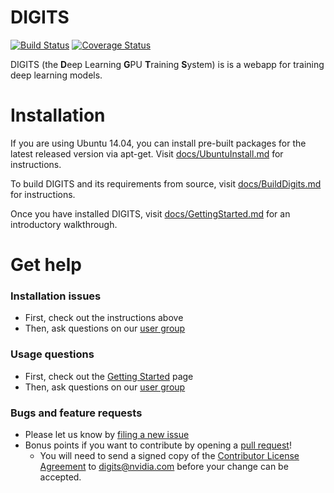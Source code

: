 # DIGITS

[![Build Status](https://travis-ci.org/NVIDIA/DIGITS.svg?branch=master)](https://travis-ci.org/NVIDIA/DIGITS)
[![Coverage Status](https://coveralls.io/repos/NVIDIA/DIGITS/badge.svg?branch=master)](https://coveralls.io/r/NVIDIA/DIGITS?branch=master)

DIGITS (the **D**eep Learning **G**PU **T**raining **S**ystem) is is a webapp for training deep learning models.

# Installation

If you are using Ubuntu 14.04, you can install pre-built packages for the latest released version via apt-get. Visit [docs/UbuntuInstall.md](docs/UbuntuInstall.md) for instructions.

To build DIGITS and its requirements from source, visit [docs/BuildDigits.md](docs/BuildDigits.md) for instructions.

Once you have installed DIGITS, visit [docs/GettingStarted.md](docs/GettingStarted.md) for an introductory walkthrough.

# Get help

### Installation issues
* First, check out the instructions above
* Then, ask questions on our [user group](https://groups.google.com/d/forum/digits-users)

### Usage questions
* First, check out the [Getting Started](docs/GettingStarted.md) page
* Then, ask questions on our [user group](https://groups.google.com/d/forum/digits-users)

### Bugs and feature requests
* Please let us know by [filing a new issue](https://github.com/NVIDIA/DIGITS/issues/new)
* Bonus points if you want to contribute by opening a [pull request](https://help.github.com/articles/using-pull-requests/)!
  * You will need to send a signed copy of the [Contributor License Agreement](CLA) to digits@nvidia.com before your change can be accepted.

